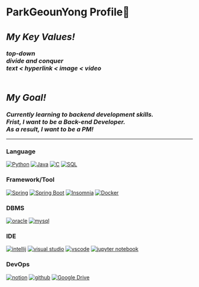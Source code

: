 <h1> ParkGeounYong Profile🌱</h1>
  
  
<h3>
  <i>
    <h2>My Key Values!</h2>
    top-down<br>
    divide and conquer<br>
    text < hyperlink < image < video<br><br>
  </i>
</h3>    
  
<h3>
  <i>
    <h2>My Goal!</h2>
    Currently learning to backend development skills.<br>
    Frist, I want to be a Back-end Developer.<br>
    As a result, I want to be a PM!
  </i>
</h3> 
  
----------------------------------------------------------------------
### Language
[![Python](https://img.shields.io/badge/python-black?style=for-the-badge&logo=python)](https://www.python.org/)
[![Java](https://img.shields.io/badge/java-black?style=for-the-badge&logo=openjdk)](https://www.java.com/ko/)
[![C](https://img.shields.io/badge/c-black?style=for-the-badge&logo=c)](https://en.cppreference.com/w/c)
[![SQL](https://img.shields.io/badge/sql-black?style=for-the-badge&logo=sql)](https://aws.amazon.com/ko/what-is/sql/)

### Framework/Tool
[![Spring](https://img.shields.io/badge/Spring-black?style=for-the-badge&logo=Spring)](https://spring.io/)
[![Spring Boot](https://img.shields.io/badge/SpringBoot-black?style=for-the-badge&logo=SpringBoot)](https://start.spring.io/)
[![Insomnia](https://img.shields.io/badge/Insomnia-black?style=for-the-badge&logo=Insomnia)](https://insomnia.rest/)
[![Docker](https://img.shields.io/badge/Docker-black?style=for-the-badge&logo=Docker)](https://www.docker.com/)
  
### DBMS
[![oracle](https://img.shields.io/badge/oracle-black?style=for-the-badge&logo=oracle)](https://www.oracle.com/kr/database/)
[![mysql](https://img.shields.io/badge/mysql-black?style=for-the-badge&logo=mysql)](https://www.mysql.com/)
  
### IDE
[![intellij](https://img.shields.io/badge/intellij-black?style=for-the-badge&logo=IntelliJ)](https://www.jetbrains.com/ko-kr/idea/)
[![visual studio](https://img.shields.io/badge/VisualStudio-black?style=for-the-badge&logo=visual-studio)](https://code.visualstudio.com/)
[![vscode](https://img.shields.io/badge/VSCode-black?style=for-the-badge&logo=visual-studio-code)](https://code.visualstudio.com/)
[![jupyter notebook](https://img.shields.io/badge/Jupyter_Notebook-black?style=for-the-badge&logo=jupyter)](https://www.docker.com/)

  
### DevOps
[![notion](https://img.shields.io/badge/notion-black?style=for-the-badge&logo=notion)](https://www.notion.so/ko-kr/product?utm_source=google&utm_campaign=10805039169&utm_medium=104440699817&utm_content=455555244419&utm_term=%EB%85%B8%EC%85%98&targetid=kwd-827502875973&gclid=CjwKCAjw67ajBhAVEiwA2g_jEAhbAW04NueVdToBMCd_L3F0mst9jY6FUFeSR_pp45FGDGCPv0nI7RoCPsUQAvD_BwE)
[![github](https://img.shields.io/badge/github-black?style=for-the-badge&logo=github)](https://github.com/parkgeounyong)
[![Google Drive](https://img.shields.io/badge/googledrive-black?style=for-the-badge&logo=googledrive)](https://github.com/parkgeounyong)
